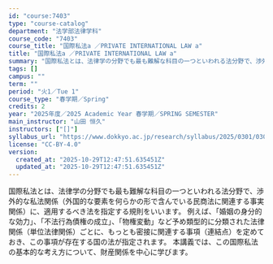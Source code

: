 ```yaml
---
id: "course:7403"
type: "course-catalog"
department: "法学部法律学科"
course_code: "7403"
course_title: "国際私法a ／PRIVATE INTERNATIONAL LAW a"
title: "国際私法a ／PRIVATE INTERNATIONAL LAW a"
summary: "国際私法とは、法律学の分野でも最も難解な科目の一つといわれる法分野で、渉外的な私法関係（外国的な要素を何らかの形で含んでいる民商法に関連する事実関係）に、適用するべき法を指定する規則をいいます。 例えば、「婚姻の身分的な効力」、「不法行為債…"
tags: []
campus: ""
term: ""
period: "火1／Tue 1"
course_type: "春学期／Spring"
credits: 2
year: "2025年度／2025 Academic Year 春学期／SPRING SEMESTER"
main_instructor: "山田 恒久"
instructors: ["[]"]
syllabus_url: "https://www.dokkyo.ac.jp/research/syllabus/2025/0301/0301_07403_ja_JP.html"
license: "CC-BY-4.0"
version:
  created_at: "2025-10-29T12:47:51.635451Z"
  updated_at: "2025-10-29T12:47:51.635451Z"
---
```

国際私法とは、法律学の分野でも最も難解な科目の一つといわれる法分野で、渉外的な私法関係（外国的な要素を何らかの形で含んでいる民商法に関連する事実関係）に、適用するべき法を指定する規則をいいます。 例えば、「婚姻の身分的な効力」、「不法行為債権の成立」、「物権変動」など予め類型的に分類された法律関係（単位法律関係）ごとに、もっとも密接に関連する事項（連結点）を定めておき、この事項が存在する国の法が指定されます。 本講義では、この国際私法の基本的な考え方について、財産関係を中心に学びます。
